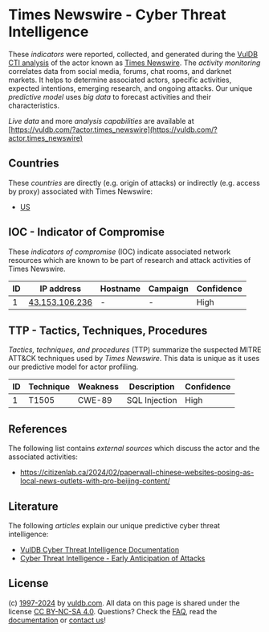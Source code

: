 # Times Newswire - Cyber Threat Intelligence

These _indicators_ were reported, collected, and generated during the [VulDB CTI analysis](https://vuldb.com/?kb.cti) of the actor known as [Times Newswire](https://vuldb.com/?actor.times_newswire). The _activity monitoring_ correlates data from social media, forums, chat rooms, and darknet markets. It helps to determine associated actors, specific activities, expected intentions, emerging research, and ongoing attacks. Our unique _predictive model_ uses _big data_ to forecast activities and their characteristics.

_Live data_ and more _analysis capabilities_ are available at [https://vuldb.com/?actor.times_newswire](https://vuldb.com/?actor.times_newswire)

## Countries

These _countries_ are directly (e.g. origin of attacks) or indirectly (e.g. access by proxy) associated with Times Newswire:

* [US](https://vuldb.com/?country.us)

## IOC - Indicator of Compromise

These _indicators of compromise_ (IOC) indicate associated network resources which are known to be part of research and attack activities of Times Newswire.

ID | IP address | Hostname | Campaign | Confidence
-- | ---------- | -------- | -------- | ----------
1 | [43.153.106.236](https://vuldb.com/?ip.43.153.106.236) | - | - | High

## TTP - Tactics, Techniques, Procedures

_Tactics, techniques, and procedures_ (TTP) summarize the suspected MITRE ATT&CK techniques used by _Times Newswire_. This data is unique as it uses our predictive model for actor profiling.

ID | Technique | Weakness | Description | Confidence
-- | --------- | -------- | ----------- | ----------
1 | T1505 | CWE-89 | SQL Injection | High

## References

The following list contains _external sources_ which discuss the actor and the associated activities:

* https://citizenlab.ca/2024/02/paperwall-chinese-websites-posing-as-local-news-outlets-with-pro-beijing-content/

## Literature

The following _articles_ explain our unique predictive cyber threat intelligence:

* [VulDB Cyber Threat Intelligence Documentation](https://vuldb.com/?kb.cti)
* [Cyber Threat Intelligence - Early Anticipation of Attacks](https://www.scip.ch/en/?labs.20201022)

## License

(c) [1997-2024](https://vuldb.com/?kb.changelog) by [vuldb.com](https://vuldb.com/?kb.about). All data on this page is shared under the license [CC BY-NC-SA 4.0](https://creativecommons.org/licenses/by-nc-sa/4.0/). Questions? Check the [FAQ](https://vuldb.com/?kb.faq), read the [documentation](https://vuldb.com/?kb) or [contact us](https://vuldb.com/?contact)!
